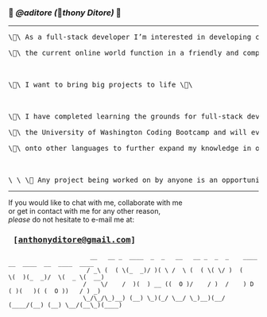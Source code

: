 ### 🐜 *@aditore (*🐜*thony Ditore)* 🐜
---
<pre>\🐜\ As a full-stack developer I’m interested in developing code that will help \🐜\</br>
\🐜\ the current online world function in a friendly and competitive environment. \🐜\ </br>
</br>
\🐜\ I want to bring big projects to life \🐜\ </br>
</br>
\🐜\ I have completed learning the grounds for full-stack development through \🐜\ </br>
\🐜\ the University of Washington Coding Bootcamp and will eventually move \🐜\ </br>
\🐜\ onto other languages to further expand my knowledge in other development areas! \🐜\ </br>
</br>
\ \ \🧠 Any project being worked on by anyone is an opportunity to collaborate and let the minds combine! 🧠 / / / </pre>
____

If you would like to chat with me, collaborate with me </br>
or get in contact with me for any other reason, </br>
*please* do not hesitate to e-mail me at:

### <pre>                                  [anthonyditore@gmail.com]</pre>
                           __   __ _  ____  _  _   __   __ _  _  _    ____  __  ____  __  ____  ____ 
                          / _\ (  ( \(_  _)/ )( \ /  \ (  ( \( \/ )  (    \(  )(_  _)/  \(  _ \(  __)
                         /    \/    /  )(  ) __ ((  O )/    / )  /    ) D ( )(   )( (  O ))   / ) _) 
                         \_/\_/\_)__) (__) \_)(_/ \__/ \_)__)(__/    (____/(__) (__) \__/(__\_)(____) 
     


<!---
aditore/aditore is a ✨ special ✨ repository because its `README.md` (this file) appears on your GitHub profile.
You can click the Preview link to take a look at your changes.
--->
